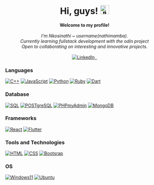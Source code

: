 <h1 align="center">Hi, guys! <img src="https://github.com/wervlad/wervlad/assets/24524555/766d336d-b87d-44ba-807c-c51de2bc6b4d" width="28px" alt="👋"></h1>

<p align="center">
    <b>Welcome to my profile!</b><br><br>
    <i>
        I'm Nkosinathi ~ username(nathimamba).<br>
        Currently learning fullstack development with the odin project<br>
        Open to collaborating on interesting and innovative projects.<br>
    </i><br>
    <a href="https://www.linkedin.com/in/nkosinathi-nwamba-303720191">
        <img src="https://img.shields.io/badge/LinkedIn-blue?style=flat-square&logo=linkedin" alt="LinkedIn">
    </a>
    <a href="https://github.com/nathimamba">
        <img src="https://img.shields.io/badge/-GitHub-333?style=flat-square&logo=github" alt="">
    </a>
    <a href="mailto:sheriff14nwamba@gmail.com">
        <img src="https://img.shields.io/badge/Gmail-white?style=flat-square&logo=gmail&logoColor=EA4335" alt="">
    </a>
   </p>
   
### Languages
[![C++](https://img.shields.io/badge/c++-white?style=for-the-badge&logo=cplusplus&logoColor=00599C)](https://github.com/nathimamba)
[![JavaScript](https://img.shields.io/badge/javascript-white?style=for-the-badge&logo=javascript&logoColor=F7DF1E)](https://github.com/nathimamba)
[![Python](https://img.shields.io/badge/python-white?style=for-the-badge&logo=python&logoColor=3776AB)](https://github.com/nathimamba)
[![Ruby](https://img.shields.io/badge/ruby-white?style=for-the-badge&logo=ruby&logoColor=CC342D)](https://github.com/nathimamba)
[![Dart](https://img.shields.io/badge/dart-white?style=for-the-badge&logo=dart&logoColor=0175C2)](https://github.com/nathimamba)

### Database
[![SQL](https://img.shields.io/badge/mysql-white?style=for-the-badge&logo=mysql&logoColor=4479A1)](https://github.com/nathimamba)
[![POSTgreSQL](https://img.shields.io/badge/Postgresql-white?style=for-the-badge&logo=postgresql&logoColor=4169E1)](https://github.com/nathimamba)
[![PHPmyAdmin](https://img.shields.io/badge/phpmyadmin-white?style=for-the-badge&logo=phpmyadmin&logoColor=777BB4)](https://github.com/nathimamba)
[![MongoDB](https://img.shields.io/badge/mongodb-white?style=for-the-badge&logo=mongodb&logoColor=47A248)](https://github.com/nathimamba)

### Frameworks
[![React](https://img.shields.io/badge/react-white?style=for-the-badge&logo=react&logoColor=61DAFB)](https://github.com/nathimamba)
[![Flutter](https://img.shields.io/badge/flutter-white?style=for-the-badge&logo=flutter&logoColor=02569B)](https://github.com/nathimamba)

### Tools and Technologies
[![HTML](https://img.shields.io/badge/html5-white?style=for-the-badge&logo=html5&logoColor=E34F26)](https://github.com/nathimamba)
[![CSS](https://img.shields.io/badge/css3-white?style=for-the-badge&logo=css3&logoColor=1572B6)](https://github.com/nathimamba)
[![Bootsrap](https://img.shields.io/badge/bootstrap-white?style=for-the-badge&logo=bootstrap&logoColor=7952B3)](https://github.com/nathimamba)

### OS
[![Windows11](https://img.shields.io/badge/windows11-white?style=for-the-badge&logo=windows11&logoColor=0078D4)](https://github.com/nathimamba)
[![Ubuntu](https://img.shields.io/badge/ubuntu-E95420?style=for-the-badge&logo=ubuntu&logoColor=white)](https://github.com/nathimamba)



 

<!---
nathimamba/nathimamba is a ✨ special ✨ repository because its `README.md` (this file) appears on your GitHub profile.
You can click the Preview link to take a look at your changes.
--->


